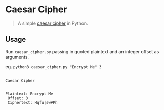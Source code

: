 # Caesar Cipher
>A simple [caesar cipher](https://en.wikipedia.org/wiki/Caesar_cipher) in Python.

## Usage
Run <code>caesar_cipher.py</code> passing in quoted plaintext and an integer offset as arguments. 

eg. <code>python3 caesar_cipher.py "Encrypt Me" 3</code>

<code>
Caesar Cipher

Plaintext: Encrypt Me <br>
Offset: 3<br>
Ciphertext: Hqfu|sw#Ph<br>
</code>
